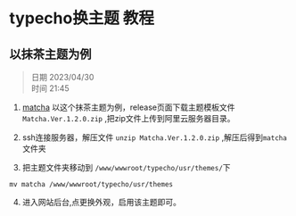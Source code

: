 # typecho换主题 教程
## 以抹茶主题为例

> 日期 2023/04/30   
> 时间 21:45

1. [matcha](https://github.com/BigCoke233/matcha)
以这个抹茶主题为例，release页面下载主题模板文件`Matcha.Ver.1.2.0.zip` ,把zip文件上传到阿里云服务器目录。

2. ssh连接服务器，解压文件
`unzip Matcha.Ver.1.2.0.zip`
,解压后得到`matcha`文件夹

3. 把主题文件夹移动到
`/www/wwwroot/typecho/usr/themes/`下
```
mv matcha /www/wwwroot/typecho/usr/themes
```

4. 进入网站后台,点更换外观，启用该主题即可。

